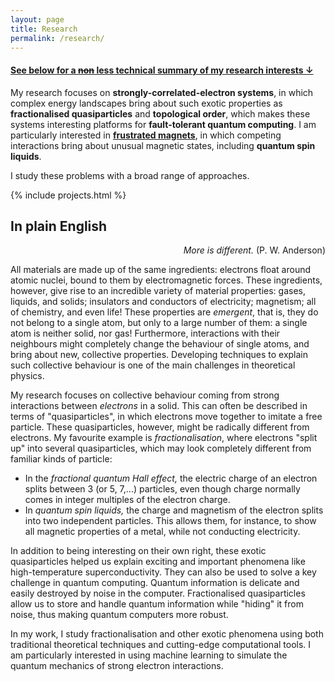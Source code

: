 ```yaml
---
layout: page
title: Research
permalink: /research/
---
```


#### [See below for a ~~non~~ less technical summary of my research interests ↓](#in-plain-english)

My research focuses on **strongly-correlated-electron systems**, in which complex energy landscapes bring about such exotic properties as **fractionalised quasiparticles** and **topological order**, which makes these systems interesting platforms for **fault-tolerant quantum computing**.
I am particularly interested in [**frustrated magnets**](/research/frustrated-magnet), in which competing interactions bring about unusual magnetic states, including **quantum spin liquids**.

I study these problems with a broad range of approaches. 


{% include projects.html %}

## In plain English

<p style="text-align: right"> <i>More is different.</i> (P. W. Anderson)</p>

All materials are made up of the same ingredients: electrons float around atomic nuclei, bound to them by electromagnetic forces. These ingredients, however, give rise to an incredible variety of material properties: gases, liquids, and solids; insulators and conductors of electricity; magnetism; all of chemistry, and even life!
These properties are *emergent*, that is, they do not belong to a single atom, but only to a large number of them: a single atom is neither solid, nor gas!
Furthermore, interactions with their neighbours might completely change the behaviour of single atoms, and bring about new, collective properties.
Developing techniques to explain such collective behaviour is one of the main challenges in theoretical physics.

My research focuses on collective behaviour coming from strong interactions between *electrons* in a solid. This can often be described in terms of "quasiparticles", in which electrons move together to imitate a free particle. These quasiparticles, however, might be radically different from electrons. My favourite example is *fractionalisation*, where electrons "split up" into several quasiparticles, which may look completely different from familiar kinds of particle:

* In the *fractional quantum Hall effect,* the electric charge of an electron splits between 3 (or 5, 7,...) particles, even though charge normally comes in integer multiples of the electron charge.
* In *quantum spin liquids,* the charge and magnetism of the electron splits into two independent particles. This allows them, for instance, to show all magnetic properties of a metal, while not conducting electricity.

In addition to being interesting on their own right, these exotic quasiparticles helped us explain exciting and important phenomena like high-temperature superconductivity.
They can also be used to solve a key challenge in quantum computing. Quantum information is delicate and easily destroyed by noise in the computer. Fractionalised quasiparticles allow us to store and handle quantum information while "hiding" it from noise, thus making quantum computers more robust.

In my work, I study fractionalisation and other exotic phenomena using both traditional theoretical techniques and cutting-edge computational tools. I am particularly interested in using machine learning to simulate the quantum mechanics of strong electron interactions.